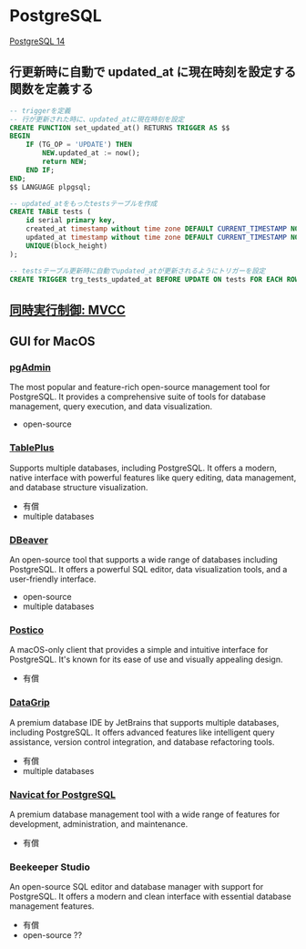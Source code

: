 # PostgreSQL

[PostgreSQL 14](https://www.postgresql.jp/document/14/html/index.html)

## 行更新時に自動で updated_at に現在時刻を設定する関数を定義する

```sql
-- triggerを定義
-- 行が更新された時に、updated_atに現在時刻を設定
CREATE FUNCTION set_updated_at() RETURNS TRIGGER AS $$
BEGIN
    IF (TG_OP = 'UPDATE') THEN
        NEW.updated_at := now();
        return NEW;
    END IF;
END;
$$ LANGUAGE plpgsql;

-- updated_atをもったtestsテーブルを作成
CREATE TABLE tests (
    id serial primary key,
    created_at timestamp without time zone DEFAULT CURRENT_TIMESTAMP NOT NULL,
    updated_at timestamp without time zone DEFAULT CURRENT_TIMESTAMP NOT NULL,
    UNIQUE(block_height)
);

-- testsテーブル更新時に自動でupdated_atが更新されるようにトリガーを設定
CREATE TRIGGER trg_tests_updated_at BEFORE UPDATE ON tests FOR EACH ROW EXECUTE PROCEDURE set_updated_at();
```

## [同時実行制御: MVCC](https://www.postgresql.jp/document/14/html/mvcc.html)

## GUI for MacOS

### [pgAdmin](https://www.pgadmin.org/)

The most popular and feature-rich open-source management tool for PostgreSQL. It provides a comprehensive suite of tools for database management, query execution, and data visualization.

- open-source

### [TablePlus](https://tableplus.com/)

Supports multiple databases, including PostgreSQL. It offers a modern, native interface with powerful features like query editing, data management, and database structure visualization.

- 有償
- multiple databases

### [DBeaver](https://dbeaver.io/)

An open-source tool that supports a wide range of databases including PostgreSQL. It offers a powerful SQL editor, data visualization tools, and a user-friendly interface.

- open-source
- multiple databases

### [Postico](https://eggerapps.at/postico2/)

A macOS-only client that provides a simple and intuitive interface for PostgreSQL. It's known for its ease of use and visually appealing design.

- 有償

### [DataGrip](https://www.jetbrains.com/datagrip/)

A premium database IDE by JetBrains that supports multiple databases, including PostgreSQL. It offers advanced features like intelligent query assistance, version control integration, and database refactoring tools.

- 有償
- multiple databases

### [Navicat for PostgreSQL](https://www.navicat.com/en/products/navicat-for-postgresql)

A premium database management tool with a wide range of features for development, administration, and maintenance.

- 有償

### Beekeeper Studio

An open-source SQL editor and database manager with support for PostgreSQL. It offers a modern and clean interface with essential database management features.

- 有償
- open-source ??
